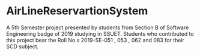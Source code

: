 # AirLineReservartionSystem
A 5th Semester project presented by students from Section B of Software Engineering badge of 2019 studying in SSUET.
Students who contributed to this project bear the Roll No.s 2019-SE-051 , 053 , 062 and 083 for their SCD subject.
